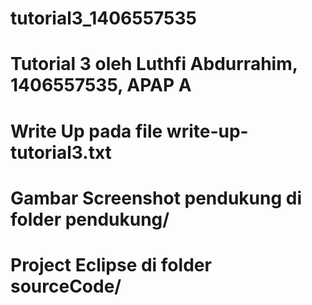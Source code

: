 # tutorial3_1406557535
# Tutorial 3 oleh Luthfi Abdurrahim, 1406557535, APAP A

# Write Up pada file write-up-tutorial3.txt 
# Gambar Screenshot pendukung di folder pendukung/ 
# Project Eclipse di folder sourceCode/